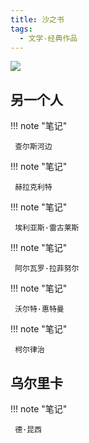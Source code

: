 ```yaml
---
title: 沙之书
tags:
  - 文学-经典作品
---
```


![](https://cdn.weread.qq.com/weread/cover/25/YueWen_934377/t7_YueWen_934377.jpg)


## 另一个人




!!! note "笔记"

	 查尔斯河边 


!!! note "笔记"

	 赫拉克利特 


!!! note "笔记"

	 埃利亚斯·雷古莱斯 


!!! note "笔记"

	 阿尔瓦罗·拉菲努尔 


!!! note "笔记"

	 沃尔特·惠特曼 


!!! note "笔记"

	 柯尔律治 


## 乌尔里卡




!!! note "笔记"

	 德·昆西 

